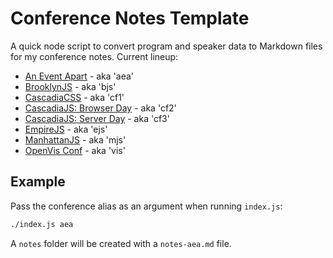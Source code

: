 # Conference Notes Template

A quick node script to convert program and speaker data to Markdown files for my conference notes. Current lineup:

- [An Event Apart](http://aneventapart.com/) - aka 'aea'
- [BrooklynJS](http://brooklynjs.com/) - aka 'bjs'
- [CascadiaCSS](http://2015.cascadiajs.com/css/) - aka 'cf1'
- [CascadiaJS: Browser Day](http://2015.cascadiajs.com/browser/) - aka 'cf2'
- [CascadiaJS: Server Day](http://2015.cascadiajs.com/server/) - aka 'cf3'
- [EmpireJS](http://empirejs.org/) - aka 'ejs'
- [ManhattanJS](http://manhattanjs.com/) - aka 'mjs'
- [OpenVis Conf](http://openvisconf.com/) - aka 'vis'

## Example

Pass the conference alias as an argument when running `index.js`:

```bash
./index.js aea
```

A `notes` folder will be created with a `notes-aea.md` file.